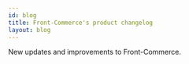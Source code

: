 ```yaml
---
id: blog
title: Front-Commerce's product changelog
layout: blog
---
```


New updates and improvements to Front-Commerce.
